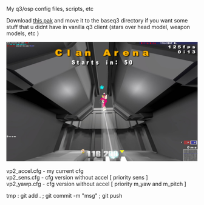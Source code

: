 My q3/osp config files, scripts, etc

Download [this pak](https://github.com/killarbyte/q3conf/blob/master/baseq3/zzzzz-III-Project-q3.torrtuga.ru.pk3?raw=true) and move it to the baseq3 directory if you want some stuff that u didnt have in vanilla q3 client (stars over head model, weapon models, etc )

![Preview](https://raw.githubusercontent.com/killarbyte/q3conf/master/tmp/demo1.jpg)

vp2_accel.cfg - my current cfg  
vp2_sens.cfg - cfg version without accel [ priority sens ]  
vp2_yawp.cfg - cfg version without accel [ priority m_yaw and m_pitch ]

tmp : git add . ; git commit -m "msg" ; git push
